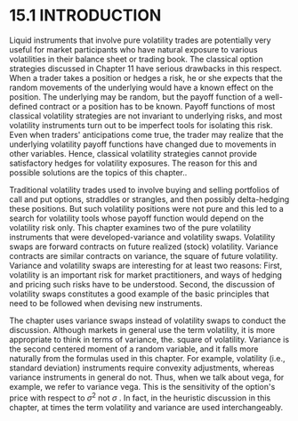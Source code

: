 # 15.1 INTRODUCTION  

Liquid instruments that involve pure volatility trades are potentially very useful for market participants who have natural exposure to various volatilities in their balance sheet or trading book. The classical option strategies discussed in Chapter 11 have serious drawbacks in this respect. When a trader takes a position or hedges a risk, he or she expects that the random movements of the underlying would have a known effect on the position. The underlying may be random, but the payoff function of a well-defined contract or a position has to be known. Payoff functions of most classical volatility strategies are not invariant to underlying risks, and most volatility instruments turn out to be imperfect tools for isolating this risk. Even when traders' anticipations come true, the trader may realize that the underlying volatility payoff functions have changed due to movements in other variables. Hence, classical volatility strategies cannot provide satisfactory hedges for volatility exposures. The reason for this and possible solutions are the topics of this chapter..  

Traditional volatility trades used to involve buying and selling portfolios of call and put options, straddles or strangles, and then possibly delta-hedging these positions. But such volatility positions were not pure and this led to a search for volatility tools whose payoff function would depend on the volatility risk only. This chapter examines two of the pure volatility instruments that were developed-variance and volatility swaps. Volatility swaps are forward contracts on future realized (stock) volatility. Variance contracts are similar contracts on variance, the square of future volatility. Variance and volatility swaps are interesting for at least two reasons: First, volatility is an important risk for market practitioners, and ways of hedging and pricing such risks have to be understood. Second, the discussion of volatility swaps constitutes a good example of the basic principles that need to be followed when devising new instruments.  

The chapter uses variance swaps instead of volatility swaps to conduct the discussion. Although markets in general use the term volatility, it is more appropriate to think in terms of variance, the. square of volatility. Variance is the second centered moment of a random variable, and it falls more naturally from the formulas used in this chapter. For example, volatility (i.e., standard deviation) instruments require convexity adjustments, whereas variance instruments in general do not. Thus, when we talk about vega, for example, we refer to variance vega. This is the sensitivity of the option's price with respect to $\sigma^{2}$ not $\sigma$ . In fact, in the heuristic discussion in this chapter, at times the term volatility and variance are used interchangeably.  
